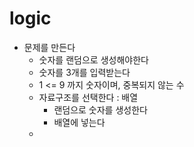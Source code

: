 # logic

- 문제를 만든다
  - 숫자를 랜덤으로 생성해야한다
  - 숫자를 3개를 입력받는다
  - 1 <= 9 까지 숫자이며, 중복되지 않는 수
  - 자료구조를 선택한다 : 배열
    - 랜덤으로 숫자를 생성한다
    - 배열에 넣는다
  -
